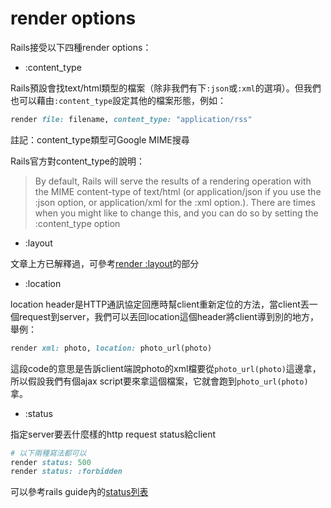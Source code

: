 # render options

Rails接受以下四種render options：

* :content_type

Rails預設會找text/html類型的檔案（除非我們有下`:json`或`:xml`的選項）。但我們也可以藉由`:content_type`設定其他的檔案形態，例如：
```ruby
render file: filename, content_type: "application/rss"
```
註記：content_type類型可Google MIME搜尋

Rails官方對content_type的說明：
>By default, Rails will serve the results of a rendering operation with the MIME content-type of text/html (or application/json if you use the :json option, or application/xml for the :xml option.). There are times when you might like to change this, and you can do so by setting the :content_type option

* :layout

文章上方已解釋過，可參考[render :layout](render_layout.md)的部分

* :location

location header是HTTP通訊協定回應時幫client重新定位的方法，當client丟一個request到server，我們可以丟回location這個header將client導到別的地方，舉例：
```ruby
render xml: photo, location: photo_url(photo)
```
這段code的意思是告訴client端說photo的xml檔要從`photo_url(photo)`這邊拿，所以假設我們有個ajax script要來拿這個檔案，它就會跑到`photo_url(photo)`拿。

* :status

指定server要丟什麼樣的http request status給client
```ruby
# 以下兩種寫法都可以
render status: 500
render status: :forbidden
```


可以參考rails guide內的[status列表](http://guides.rubyonrails.org/layouts_and_rendering.html#the-status-option)




